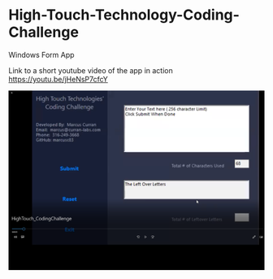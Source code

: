 # High-Touch-Technology-Coding-Challenge
Windows Form App 

Link to a short youtube video of the app in action
https://youtu.be/jHeNsP7cfcY

![](Images/CodingChallengeScreenShot.png)
